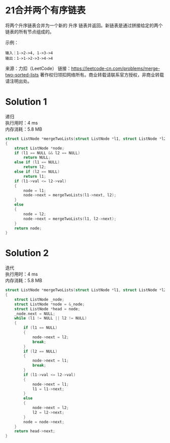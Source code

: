 # 21合并两个有序链表

将两个升序链表合并为一个新的 升序 链表并返回。新链表是通过拼接给定的两个链表的所有节点组成的。 

示例：
```
输入：1->2->4, 1->3->4
输出：1->1->2->3->4->4
```
来源：力扣（LeetCode）
链接：https://leetcode-cn.com/problems/merge-two-sorted-lists
著作权归领扣网络所有。商业转载请联系官方授权，非商业转载请注明出处。

# Solution 1
递归  
执行用时：4 ms  
内存消耗：5.8 MB  
``` c
struct ListNode *mergeTwoLists(struct ListNode *l1, struct ListNode *l2)
{
    struct ListNode *node;
    if (l1 == NULL && l2 == NULL)
        return NULL;
    else if (l1 == NULL)
        return l2;
    else if (l2 == NULL)
        return l1;
    if (l1->val <= l2->val)
    {
        node = l1;
        node->next = mergeTwoLists(l1->next, l2);
    }
    else
    {
        node = l2;
        node->next = mergeTwoLists(l1, l2->next);
    }
    return node;
}
```

# Solution 2
迭代  
执行用时：4 ms  
内存消耗：5.8 MB  
``` c
struct ListNode *mergeTwoLists(struct ListNode *l1, struct ListNode *l2)
{
    struct ListNode _node;
    struct ListNode *node = &_node;
    struct ListNode *head = node;
    _node.next = NULL;
    while (l1 != NULL || l2 != NULL)
    {
        if (l1 == NULL)
        {
            node->next = l2;
            break;
        }
        if (l2 == NULL)
        {
            node->next = l1;
            break;
        }
        if (l1->val <= l2->val)
        {
            node->next = l1;
            l1 = l1->next;
        }
        else
        {
            node->next = l2;
            l2 = l2->next;
        }
        node = node->next;
    }
    return head->next;
}
```